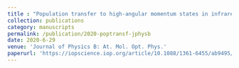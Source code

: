 ```yaml
---
title : "Population transfer to high-angular momentum states in infrared-assisted XUV photoionization of helium"
collection: publications
category: manuscripts
permalink: /publication/2020-poptransf-jphysb
date: 2020-6-29
venue: 'Journal of Physics B: At. Mol. Opt. Phys.'
paperurl: 'https://iopscience.iop.org/article/10.1088/1361-6455/ab9495/meta'
---
```

